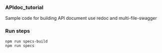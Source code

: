 ### APIdoc_tutorial
Sample code for building API document use redoc and multi-file-swagger
### Run steps

```
npm run specs-build
npm run specs
```